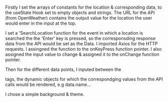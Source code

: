 Firstly I set the arrays of constants for the location & corresponding data, to the useState Hook set to empty objects and strings.
The URL for the API (from OpenWeather) contains the output value for the location the user would enter in the input at the top.

I set a 'SearchLocation function for the event in which a location is searched the the 'Enter' key is pressed, so the corresponsding response data from the API would be set as the Data. I imported Axios for the HTTP requests. I assingned the function to the onKeyPress function pointer. I also assigned the input value to change & assigned it to the onChange function pointer.

Then for the different data points, I inputed between the <p> tags, the dynamic objects for which the correspondging values from the API calls would be rendered, e.g data.name...

I chose a simple background & theme.
